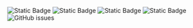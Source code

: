 ![Static Badge](https://img.shields.io/badge/blacklists-60-000000) ![Static Badge](https://img.shields.io/badge/blacklisted-2659900-cc0000) ![Static Badge](https://img.shields.io/badge/whitelisted-2245-00CC00) ![Static Badge](https://img.shields.io/badge/streaming_blacklist-28107-000000) ![GitHub issues](https://img.shields.io/github/issues/fabriziosalmi/blacklists)
